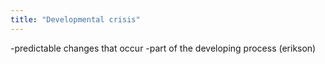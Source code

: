 ```yaml
---
title: "Developmental crisis"
---
```

-predictable changes that occur 
-part of the developing process (erikson)

